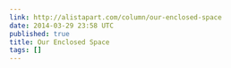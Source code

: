 ```yaml
---
link: http://alistapart.com/column/our-enclosed-space
date: 2014-03-29 23:58 UTC
published: true
title: Our Enclosed Space
tags: []
---
```



